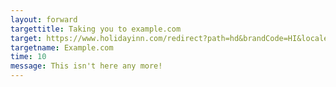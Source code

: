 ```yaml
---
layout: forward
targettitle: Taking you to example.com
target: https://www.holidayinn.com/redirect?path=hd&brandCode=HI&localeCode=es&hotelCode=cuumx&rateCode=ALM8O&_PMID=99502056&corpNum=786997096&cn=no&viewfullsite=true
targetname: Example.com
time: 10
message: This isn't here any more!
---
```

